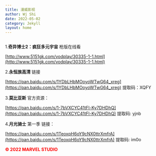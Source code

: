 ```yaml
---
title: 漫威影视
author: Wj Shi
date: 2022-05-02
category: Jekyll
layout: home
---
```






<img src="https://www.nextstepone.ltd/mff/images/yingshi1.jpg" alt="" referrerpolicy="no-referrer">

1.**奇异博士2：疯狂多元宇宙** 枪版在线看 

[http://www.5151gk.com/vodplay/30335-1-1.html](http://www.5151gk.com/vodplay/30335-1-1.html)

2.**永恒族高清** 链接

[https://pan.baidu.com/s/1YDbLHbMOoyoWTwG64_xreg](https://pan.baidu.com/s/1YDbLHbMOoyoWTwG64_xreg) 提取码：XQFY

3.**莫比亚斯** 官方资源：

[https://pan.baidu.com/s/1-7bVXCYC41tFl-Ky7DHDhQ](https://pan.baidu.com/s/1-7bVXCYC41tFl-Ky7DHDhQ) 提取码: yjnb

4.**月光骑士** 第一季 链接：

[https://pan.baidu.com/s/1TeoxpH6oY9cNX0ttrXmfrA](https://pan.baidu.com/s/1TeoxpH6oY9cNX0ttrXmfrA) 提取码: im0o

**<font color='red'>©  2022 MARVEL STUDIO</font>**











